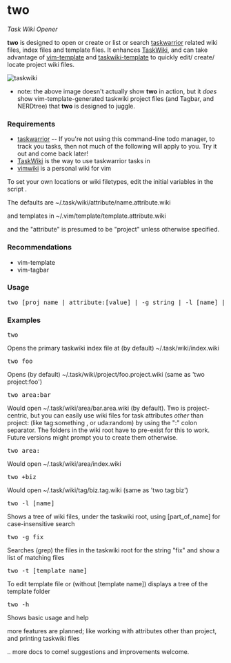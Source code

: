 # two
_Task Wiki Opener_ 

**two** is designed to open or create or list or search [taskwarrior](http://taskwarrior.org) related wiki files, index files and template files. It enhances [TaskWiki](https://github.com/tbabej/taskwiki), and can take advantage of [vim-template](https://github.com/aperezdc/vim-template) and [taskwiki-template](https://github.com/linuxcaffe/taskwiki-template) to quickly edit/ create/ locate project wiki files.

![taskwiki](http://picpaste.novarata.net/pics/9932eca5814fce48c26cd8105b4a165a.gif)
* note: the above image doesn't actually show **two** in action, 
  but it _does_ show vim-template-generated taskwiki project files 
  (and Tagbar, and NERDtree) that **two** is designed to juggle.

### Requirements
- [taskwarrior](http://taskwarrior.org/download/) -- If you're not using this command-line todo manager, to track you tasks, then not much of the following will apply to you. Try it out and come back later!
- [TaskWiki](https://github.com/tbabej/taskwiki) is the way to use taskwarrior tasks in
- [vimwiki](https://github.com/vimwiki/vimwiki/tree/tags) is a personal wiki for vim

To set your own locations or wiki filetypes, edit the initial variables in the script . 

The defaults are ~/.task/wiki/attribute/name.attribute.wiki 

and templates in ~/.vim/template/template.attribute.wiki

and the "attribute" is presumed to be "project" unless otherwise specified.

### Recommendations
- vim-template
- vim-tagbar

### Usage
<pre>
two [proj_name | attribute:[value] | -g string | -l [name] | -t [template] | -h]
</pre>
### Examples
<pre>
two
</pre>
Opens the primary taskwiki index file at (by default) ~/.task/wiki/index.wiki
<pre>
two foo
</pre>
Opens (by default) ~/.task/wiki/project/foo.project.wiki (same as 'two project:foo')
<pre>
two area:bar
</pre>
Would open ~/.task/wiki/area/bar.area.wiki (by default). Two is project-centric, but you can easily use wiki files for task attributes _other_ than project: (like tag:something , or uda:random) by using the ":" colon separator.
The folders in the wiki root have to pre-exist for this to work. Future versions might prompt you to create them otherwise.
<pre>
two area:
</pre>
Would open ~/.task/wiki/area/index.wiki
<pre>
two +biz
</pre>
Would open ~/.task/wiki/tag/biz.tag.wiki (same as 'two tag:biz')
<pre>
two -l [name]
</pre>
Shows a tree of wiki files, under the taskwiki root, using [part_of_name] for case-insensitive search
<pre>
two -g fix
</pre>
Searches (grep) the files in the taskwiki root for the string "fix" and show a list of matching files
<pre>
two -t [template name]
</pre>
To edit template file or (without [template name]) displays a tree of the template folder
</pre>
<pre>
two -h
</pre>
Shows basic usage and help

more features are planned; like working with attributes other than project, and printing taskwiki files

.. more docs to come! suggestions and improvements welcome.
